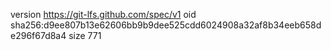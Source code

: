 version https://git-lfs.github.com/spec/v1
oid sha256:d9ee807b13e62606bb9b9dee525cdd6024908a32af8b34eeb658de296f67d8a4
size 771
